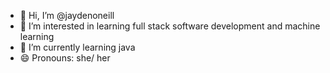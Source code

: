 - 👋 Hi, I’m @jaydenoneill
- 👀 I’m interested in learning full stack software development and machine learning
- 🌱 I’m currently learning java
- 😄 Pronouns: she/ her

<!---
jaydenoneill/jaydenoneill is a ✨ special ✨ repository because its `README.md` (this file) appears on your GitHub profile.
You can click the Preview link to take a look at your changes.
--->
